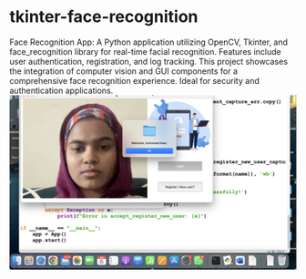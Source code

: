 # tkinter-face-recognition
 Face Recognition App: A Python application utilizing OpenCV, Tkinter, and face_recognition library for real-time facial recognition. Features include user authentication, registration, and log tracking. This project showcases the integration of computer vision and GUI components for a comprehensive face recognition experience. Ideal for security and authentication applications.
 ![Successfull authentication](FaceDetection1.png)

